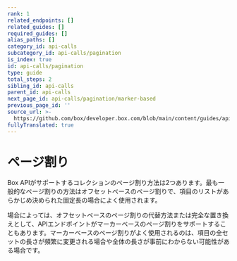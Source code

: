```yaml
---
rank: 1
related_endpoints: []
related_guides: []
required_guides: []
alias_paths: []
category_id: api-calls
subcategory_id: api-calls/pagination
is_index: true
id: api-calls/pagination
type: guide
total_steps: 2
sibling_id: api-calls
parent_id: api-calls
next_page_id: api-calls/pagination/marker-based
previous_page_id: ''
source_url: >-
  https://github.com/box/developer.box.com/blob/main/content/guides/api-calls/pagination/index.md
fullyTranslated: true
---
```

# ページ割り

Box APIがサポートするコレクションのページ割り方法は2つあります。最も一般的なページ割りの方法はオフセットベースのページ割りで、項目のリストがあらかじめ決められた固定長の場合によく使用されます。

場合によっては、オフセットベースのページ割りの代替方法または完全な置き換えとして、APIエンドポイントがマーカーベースのページ割りをサポートすることもあります。マーカーベースのページ割りがよく使用されるのは、項目の全セットの長さが頻繁に変更される場合や全体の長さが事前にわからない可能性がある場合です。
